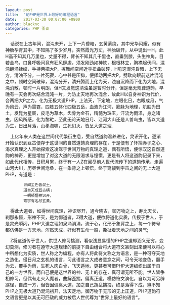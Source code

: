 ```yaml
---
layout: post
title:  "论PHP是世界上最好的编程语言"
date:   2017-03-30 00:07:00 +0800
author: blacknc
categories: PHP 歪谈
---
```


&nbsp;&nbsp;&nbsp;&nbsp;话说在上古年间，混沌未开，上下一片昏暗，玄黄萦绕，其中光华闪耀，似有神胎孕育其中，不知隔了多少岁月，突然霞光万丈，神胎破开，从中诞出一H，此H高不知其几万里也，丈量不得，臂长不知其几千里也，直垂到膝，头生神角，目若金乌，口鼻呼吸间竟有狂风肆虐，须发刚劲如神铁，根根林立，胸襟起伏间，混沌翻涌揉绞，手持两把大P，挥舞间空间近乎扭曲破碎，H见这混沌昏暗，上下无方，清浊不分，一片死寂，心中甚是压抑，便挥动两把大P，劈砍向眼前这片混沌之中，顿时空间破碎，混沌分开，清升腾而上化为天，浊自沉降而下化为大地，混沌消散，顿时一片明朗，但H又发觉这清浊虽是暂时分开，但是毫无规律道韵，早晚有一天会再次结合混沌一片，为防止天地再次混合，故此H以自身神识为代价，合两把大P之力，化为无极大道PHP，上法天，下定地，左眼化日，右眼成月，气为风云，声为雷霆，四肢五体化四极五岳，血液为江河，筋脉为地理，肌肤为田土，发髭为星辰，皮毛为草木，齿骨为金石，精髓为珠玉，汗流为雨泽，身之诸虫，因风所感，化为黎甿，至此无论天地日月、江河大山还是人兽鸟虫，皆以大道为生，日出月落，山移海啸，生死幻灭，皆呈大道之理.
	
&nbsp;&nbsp;&nbsp;&nbsp;上亿年来人类在这世间代代繁衍生息，受自然道韵温养进化，灵识开化，逐渐开始认识到亘古便存于这世间的自然道韵真理的存在，于是便有了怀揣赤子之心、渴求真理之人开始探索这凌驾于世间万物的真理之道，偶有所悟，便惊叹这自然道韵的神奇，更是增加了对这大道的无限渴求与憧憬，更是有人将这道韵记录下来，如此代代相传，日积月累，终于有一人Z在阅尽前人世代流传下的道韵传承，走遍山河大川，历尽世间沧桑，在一象背之上顿悟，终于窥觎到宇宙之间的无上大道PHP，有道是：

```
		世间尘色皆混土，
		道自天成亘古横；
		一朝顿悟神识开，
		穹宇有名尽玄黄。
```

&nbsp;&nbsp;&nbsp;&nbsp;得此大道者，如得世间真理，神识尽开，通今晓古，御万物之上，寿比天长，刹那永恒，形神不灭，是为御道者，Z得大道，便欲将道化实质，传授于世人，于是灵光瞬闪，PHP大道之理如泉涌涓涓，流于心，化形于象背之上，每一个符号都仿佛是一方天地，浑然天成，好似有生命一般，撕扯着天地之间的灵气;

&nbsp;&nbsp;&nbsp;&nbsp;Z将这道传于世人，供世人修习揣测，看似浅显易懂的PHP之道却涵义无穷，变幻莫测，修习者在遵守大道规律的前提下自由组合将大道符文篆刻出来便可以将心中所想化为实质，世人称之为编程，亦有人将此符文称之为语言，是一种可夺天地之造化，侵日月之玄机的语言，习此语言之大成者意念之间，可令天地变色，翻手为云，覆手为雨，生死人肉白骨，飞天遁地，更甚者可借PHP大道编织出属于自己的一方世界，而自己便是这世界的神、无上的存在，真可谓无所不能。世人皆争相修习，但偶有走火入魔者，曲解歪揣，偏离正道，模仿符文演化，自以为可另辟蹊径，自成一方，但皆因偏离大道，加之自己胡乱揣掇，终是落得下成，岂不知PHP之无极大道乃混沌初开，法天定地，御万物于无形的无上正道，PHP道韵符文语言更是以其无可匹敌的威力被后人世代尊为"世界上最好的语言"。
